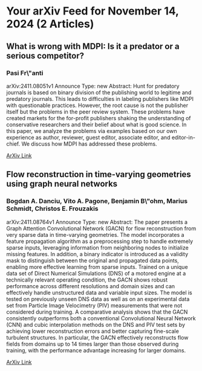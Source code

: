 <h1>Your arXiv Feed for November 14, 2024 (2 Articles)</h1>
<h2>What is wrong with MDPI: Is it a predator or a serious competitor?</h2>
<h3>Pasi Fr\"anti</h3>
<p>arXiv:2411.08051v1 Announce Type: new 
Abstract: Hunt for predatory journals is based on binary division of the publishing world to legitime and predatory journals. This leads to difficulties in labeling publishers like MDPI with questionable practices. However, the root cause is not the publisher itself but the problems in the peer review system. These problems have created markets for the for-profit publishers shaking the understanding of conservative researchers and their belief about what is good science. In this paper, we analyze the problems via examples based on our own experience as author, reviewer, guest editor, associate editor, and editor-in-chief. We discuss how MDPI has addressed these problems.</p>
<a href='https://arxiv.org/abs/2411.08051'>ArXiv Link</a>

<h2>Flow reconstruction in time-varying geometries using graph neural networks</h2>
<h3>Bogdan A. Danciu, Vito A. Pagone, Benjamin B\"ohm, Marius Schmidt, Christos E. Frouzakis</h3>
<p>arXiv:2411.08764v1 Announce Type: new 
Abstract: The paper presents a Graph Attention Convolutional Network (GACN) for flow reconstruction from very sparse data in time-varying geometries. The model incorporates a feature propagation algorithm as a preprocessing step to handle extremely sparse inputs, leveraging information from neighboring nodes to initialize missing features. In addition, a binary indicator is introduced as a validity mask to distinguish between the original and propagated data points, enabling more effective learning from sparse inputs. Trained on a unique data set of Direct Numerical Simulations (DNS) of a motored engine at a technically relevant operating condition, the GACN shows robust performance across different resolutions and domain sizes and can effectively handle unstructured data and variable input sizes. The model is tested on previously unseen DNS data as well as on an experimental data set from Particle Image Velocimetry (PIV) measurements that were not considered during training. A comparative analysis shows that the GACN consistently outperforms both a conventional Convolutional Neural Network (CNN) and cubic interpolation methods on the DNS and PIV test sets by achieving lower reconstruction errors and better capturing fine-scale turbulent structures. In particular, the GACN effectively reconstructs flow fields from domains up to 14 times larger than those observed during training, with the performance advantage increasing for larger domains.</p>
<a href='https://arxiv.org/abs/2411.08764'>ArXiv Link</a>

